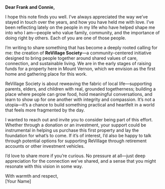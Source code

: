 **Dear Frank and Connie,**

I hope this note finds you well. I’ve always appreciated the way we’ve stayed in touch over the years, and how you have held me with love. I’ve been reflecting lately on the people in my life who have helped shape me into who I am—people who value family, community, and the importance of doing right by others. Each of you are one of those people.

I’m writing to share something that has become a deeply rooted calling for me: the creation of **ReVillage Society**—a community-centered initiative designed to bring people together around shared values of care, connection, and sustainable living. We are in the early stages of raising funds for a property here in Mount Vernon, which we envision as the first home and gathering place for this work.

ReVillage Society is about reweaving the fabric of local life—supporting parents, elders, and children with real, grounded togetherness; building a place where people can grow food, hold meaningful conversations, and learn to show up for one another with integrity and compassion. It’s not a utopia—it’s a chance to build something practical and heartfelt in a world that feels more fragmented by the day.

I wanted to reach out and invite you to consider being part of this effort. Whether through a donation or an investment, your support could be instrumental in helping us purchase this first property and lay the foundation for what’s to come. If it’s of interest, I’d also be happy to talk through potential options for supporting ReVillage through retirement accounts or other investment vehicles.

I’d love to share more if you’re curious. No pressure at all—just deep appreciation for the connection we’ve shared, and a sense that you might resonate with this vision in some way.

With warmth and respect,  
[Your Name]